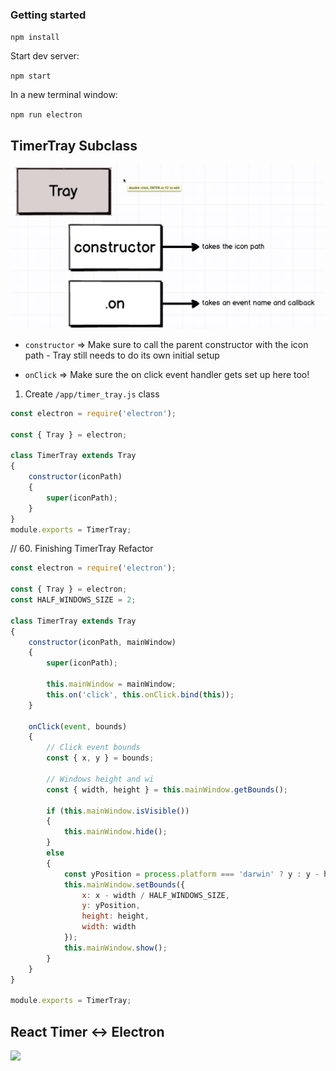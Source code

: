 ### Getting started

`npm install`

Start dev server:

`npm start`

In a new terminal window:

`npm run electron`

## TimerTray Subclass

![Timer Tray](./Assets/timer_tray_subclass.png)

* `constructor` => Make sure to call the parent constructor with the icon path - Tray still needs to do its own initial setup

* `onClick` => Make sure the on click event handler gets set up here too!

1. Create `/app/timer_tray.js` class

```js
const electron = require('electron');

const { Tray } = electron;

class TimerTray extends Tray
{
    constructor(iconPath)
    {
        super(iconPath);
    }
}
module.exports = TimerTray;

```

// 60. Finishing TimerTray Refactor

```js
const electron = require('electron');

const { Tray } = electron;
const HALF_WINDOWS_SIZE = 2;

class TimerTray extends Tray
{
    constructor(iconPath, mainWindow)
    {
        super(iconPath);

        this.mainWindow = mainWindow;
        this.on('click', this.onClick.bind(this));
    }

    onClick(event, bounds)
    {
        // Click event bounds
        const { x, y } = bounds;

        // Windows height and wi
        const { width, height } = this.mainWindow.getBounds();
         
        if (this.mainWindow.isVisible())
        {
            this.mainWindow.hide();
        }
        else 
        {
            const yPosition = process.platform === 'darwin' ? y : y - height;
            this.mainWindow.setBounds({
                x: x - width / HALF_WINDOWS_SIZE,
                y: yPosition,
                height: height,
                width: width
            });
            this.mainWindow.show();
        }        
    }
}

module.exports = TimerTray;
```

## React Timer <-> Electron


![](/Assets/react_ipc_electron.png)